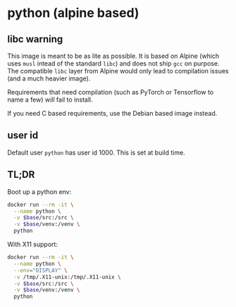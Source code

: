 # python (alpine based)

## libc warning

This image is meant to be as lite as possible. It is based on Alpine (which uses
`musl` intead of the standard `libc`) and does not ship `gcc` on purpose. The
compatible `libc` layer from Alpine would only lead to compilation issues (and a
much heavier image).

Requirements that need compilation (such as PyTorch or Tensorflow to name a few)
*will* fail to install.

If you need C based requirements, use the Debian based image instead.


## user id

Default user `python` has user id 1000. This is set at build time.


## TL;DR

Boot up a python env:
```bash
docker run --rm -it \
  --name python \
  -v $base/src:/src \
  -v $base/venv:/venv \
  python
```

With X11 support:
```bash
docker run --rm -it \
  --name python \
  --env="DISPLAY" \
  -v /tmp/.X11-unix:/tmp/.X11-unix \
  -v $base/src:/src \
  -v $base/venv:/venv \
  python
```

